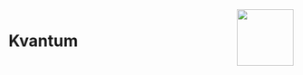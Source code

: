 <img src="https://raw.githubusercontent.com/TheClashFruit/Kvantum/main/app/src/main/ic_launcher-playstore.png" align="right" width="100" height="100">

# Kvantum